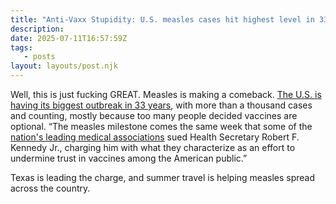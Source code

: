 ```yaml
---
title: "Anti-Vaxx Stupidity: U.S. measles cases hit highest level in 33 years"
description:
date: 2025-07-11T16:57:59Z
tags:
   - posts
layout: layouts/post.njk
---
```


Well, this is just fucking GREAT. Measles is making a comeback. [The U.S. is having its biggest outbreak in 33 years](https://www.npr.org/sections/shots-health-news/2025/07/09/nx-s1-5461155/measles-outbreak-cdc-vaccination-health), with more than a thousand cases and counting, mostly because too many people decided vaccines are optional. “The measles milestone comes the same week that some of the[ nation's leading medical associations](https://www.npr.org/sections/shots-health-news/2025/07/08/nx-s1-5459978/rfk-jr-vaccine-pediatrics-public-health-lawsuit) sued Health Secretary Robert F. Kennedy Jr., charging him with what they characterize as an effort to undermine trust in vaccines among the American public.”

Texas is leading the charge, and summer travel is helping measles spread across the country.
